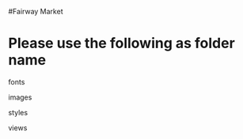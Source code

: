 #Fairway Market

Please use the following as folder name
========================================

fonts

images

styles

views
